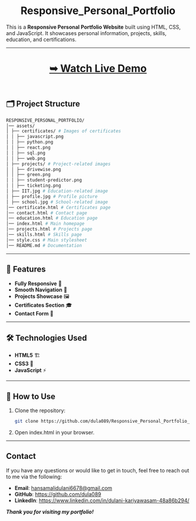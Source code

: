 <h1 align="center"> Responsive_Personal_Portfolio</h1>

This is a **Responsive Personal Portfolio Website** built using HTML, CSS, and JavaScript. It showcases personal information, projects, skills, education, and certifications.

---


<div align="center" >
  <h1>
  <a href="https://dula089.github.io/Responsive_Personal_Portfolio_DKariyawasam.github.io/"><strong>➥ Watch Live Demo</strong></a>
  </h1>
</div>
<br>





## 🗂 Project Structure
```sh
RESPONSIVE_PERSONAL_PORTFOLIO/ 
│── assets/ 
│ ├── certificates/ # Images of certificates 
│ │ ├── javascript.png 
│ │ ├── python.png 
│ │ ├── react.png 
│ │ ├── sql.png 
│ │ ├── web.png 
│ ├── projects/ # Project-related images 
│ │ ├── drivewise.png 
│ │ ├── green.png 
│ │ ├── student-predictor.png 
│ │ ├── ticketing.png 
│ ├── IIT.jpg # Education-related image 
│ ├── profile.jpg # Profile picture 
│ ├── school.jpg # School-related image 
│── certificate.html # Certificates page 
│── contact.html # Contact page 
│── education.html # Education page 
│── index.html # Main homepage 
│── projects.html # Projects page 
│── skills.html # Skills page 
│── style.css # Main stylesheet 
│── README.md # Documentation
```

---

## 🌟 Features

- **Fully Responsive** 📱  
- **Smooth Navigation** 🚀  
- **Projects Showcase** 🖼  
- **Certificates Section** 🎓  
- **Contact Form** 📩  

---

## 🛠 Technologies Used

- **HTML5** 🏗  
- **CSS3** 🎨  
- **JavaScript** ⚡  

---

## 📌 How to Use

1. Clone the repository:
   ```sh
   git clone https://github.com/dula089/Responsive_Personal_Portfolio_DKariyawasam.github.io.git
   
2. Open index.html in your browser.

---

## Contact

If you have any questions or would like to get in touch, feel free to reach out to me via the following:

- **Email**: hansamalidulani6678@gmail.com
- **GitHub**: https://github.com/dula089
- **LinkedIn**: https://www.linkedin.com/in/dulani-kariyawasam-48a86b294/

**_Thank you for visiting my portfolio!_**

